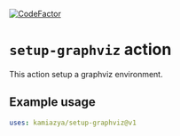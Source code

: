 [![CodeFactor](https://www.codefactor.io/repository/github/kamiazya/setup-graphviz/badge)](https://www.codefactor.io/repository/github/kamiazya/setup-graphviz)

# `setup-graphviz` action

This action setup a graphviz environment.

## Example usage

```yml
uses: kamiazya/setup-graphviz@v1
```
